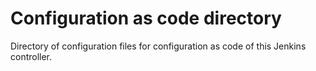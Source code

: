 # Configuration as code directory

Directory of configuration files for configuration as code of this Jenkins controller.
